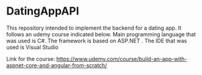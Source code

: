 # DatingAppAPI

This repository intended to implement the backend for a dating app. It follows an udemy course indicated below.
Main programming language that was used is C#. The framework is based on ASP.NET . The IDE that was used is Visual Studio


Link for the course: 
https://www.udemy.com/course/build-an-app-with-aspnet-core-and-angular-from-scratch/
